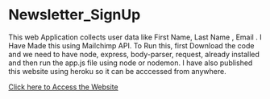 # Newsletter_SignUp
This web Application collects user data like First Name, Last Name , Email . 
I Have Made this using Mailchimp API.
To Run this,  first Download the code and we need to have node, express, body-parser, request, already installed and then run the app.js file using node or nodemon.
I have also published this website using heroku so it can be acccessed from anywhere. 

<a href="https://cryptic-thicket-40523.herokuapp.com/">Click here to Access the Website</a>
